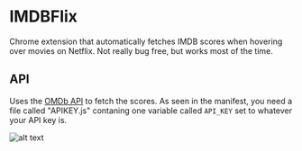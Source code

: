 # IMDBFlix
Chrome extension that automatically fetches IMDB scores when hovering over movies on Netflix.
Not really bug free, but works most of the time. 

## API
Uses the [OMDb API](http://www.omdbapi.com/) to fetch the scores. As seen in the manifest, you need a file called "APIKEY.js" contaning one variable called `API_KEY` set to whatever your API key is.

![alt text](https://i.imgur.com/TLVvTQh.jpg)
